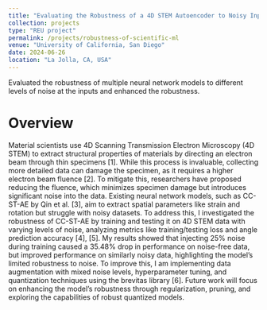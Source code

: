 ```yaml
---
title: "Evaluating the Robustness of a 4D STEM Autoencoder to Noisy Inputs"
collection: projects
type: "REU project"
permalink: /projects/robustness-of-scientific-ml
venue: "University of California, San Diego"
date: 2024-06-26
location: "La Jolla, CA, USA"
---
```


Evaluated the robustness of multiple neural network models to different levels of noise at the inputs and enhanced the robustness.

Overview
======

Material scientists use 4D Scanning Transmission Electron Microscopy (4D STEM) to extract
structural properties of materials by directing an electron beam through thin specimens [1]. While
this process is invaluable, collecting more detailed data can damage the specimen, as it requires a
higher electron beam fluence [2]. To mitigate this, researchers have proposed reducing the fluence,
which minimizes specimen damage but introduces significant noise into the data. Existing neural
network models, such as CC-ST-AE by Qin et al. [3], aim to extract spatial parameters like strain
and rotation but struggle with noisy datasets. To address this, I investigated the robustness of
CC-ST-AE by training and testing it on 4D STEM data with varying levels of noise, analyzing
metrics like training/testing loss and angle prediction accuracy [4], [5]. My results showed that
injecting 25% noise during training caused a 35.48% drop in performance on noise-free data, but
improved performance on similarly noisy data, highlighting the model’s limited robustness to noise.
To improve this, I am implementing data augmentation with mixed noise levels, hyperparameter
tuning, and quantization techniques using the brevitas library [6]. Future work will focus on
enhancing the model’s robustness through regularization, pruning, and exploring the capabilities
of robust quantized models.

